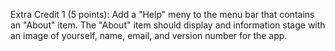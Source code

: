 Extra Credit 1 (5 points): Add a "Help" meny to the menu bar that contains an "About" item. The "About" item should display and information stage
                            with an image of yourself, name, email, and version number for the app.